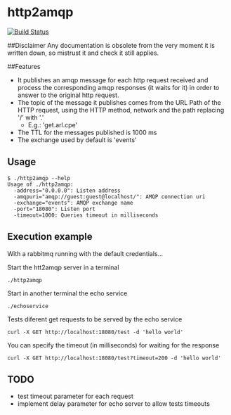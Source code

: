 # http2amqp

[![Build Status](https://travis-ci.org/aleasoluciones/http2amqp.svg)](https://travis-ci.org/aleasoluciones/http2amqp)

##Disclaimer
Any documentation is obsolete from the very moment it is written down, so mistrust it and check it still applies.

##Features
* It publishes an amqp message for each http request received and process the corresponding amqp responses (it waits for it) in order to answer to the original http request.
* The topic of the message it publishes comes from the URL Path of the HTTP request, using the HTTP method, network and the path replacing '/' with '.'
  * E.g.: 'get.arl.cpe'
* The TTL for the messages published is 1000 ms
* The exchange used by default is 'events'


## Usage
```
$ ./http2amqp --help
Usage of ./http2amqp:
  -address="0.0.0.0": Listen address
  -amqpuri="amqp://guest:guest@localhost/": AMQP connection uri
  -exchange="events": AMQP exchange name
  -port="18080": Listen port
  -timeout=1000: Queries timeout in milliseconds
```

## Execution example
With a rabbitmq running with the default credentials...

Start the htt2amqp server in a terminal
```
./http2amqp
```

Start in another terminal the echo service
```
./echoservice
```

Tests diferent get requests to be served by the echo service
```
curl -X GET http://localhost:18080/test -d 'hello world'
```

You can specify the timeout (in milliseconds) for waiting for the response
```
curl -X GET http://localhost:18080/test?timeout=200 -d 'hello world'
```

## TODO
 - test timeout parameter for each request
 - implement delay parameter for echo server to allow tests timeouts

